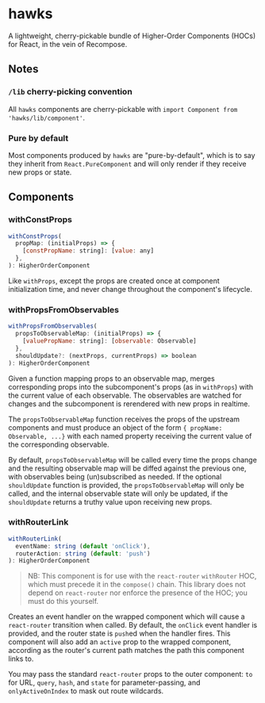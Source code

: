 # hawks

A lightweight, cherry-pickable bundle of Higher-Order Components (HOCs) for React, in the vein of Recompose.

## Notes

### `/lib` cherry-picking convention

All `hawks` components are cherry-pickable with `import Component from 'hawks/lib/component'`.

### Pure by default

Most components produced by `hawks` are "pure-by-default", which is to say they inherit from `React.PureComponent` and will only render if they receive new props or state.

## Components

### withConstProps
```js
withConstProps(
  propMap: (initialProps) => {
    [constPropName: string]: [value: any]
  },
): HigherOrderComponent
```

Like `withProps`, except the props are created once at component initialization time, and never change throughout the component's lifecycle.

### withPropsFromObservables
```js
withPropsFromObservables(
  propsToObservableMap: (initialProps) => {
    [valuePropName: string]: [observable: Observable]
  },
  shouldUpdate?: (nextProps, currentProps) => boolean
): HigherOrderComponent
```

Given a function mapping props to an observable map, merges corresponding props into the subcomponent's props (as in `withProps`) with the current value of each observable. The observables are watched for changes and the subcomponent is rerendered with new props in realtime.

The `propsToObservableMap` function receives the props of the upstream components and must produce an object of the form `{ propName: Observable, ...}` with each named property receiving the current value of the corresponding observable.

By default, `propsToObservableMap` will be called every time the props change and the resulting observable map will be diffed against the previous one, with observables being (un)subscribed as needed. If the optional `shouldUpdate` function is provided, the `propsToObservableMap` will only be called, and the internal observable state will only be updated, if the `shouldUpdate` returns a truthy value upon receiving new props.

### withRouterLink
```js
withRouterLink(
  eventName: string (default 'onClick'),
  routerAction: string (default: 'push')
): HigherOrderComponent
```

> NB: This component is for use with the `react-router` `withRouter` HOC, which must precede it in the `compose()` chain. This library does not depend on `react-router` nor enforce the presence of the HOC; you must do this yourself.

Creates an event handler on the wrapped component which will cause a `react-router` transition when called. By default, the `onClick` event handler is provided, and the router state is `push`ed when the handler fires. This component will also add an `active` prop to the wrapped component, according as the router's current path matches the path this component links to.

You may pass the standard `react-router` props to the outer component: `to` for URL, `query`, `hash`, and `state` for parameter-passing, and `onlyActiveOnIndex` to mask out route wildcards.
